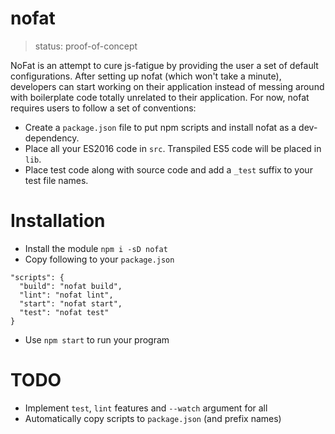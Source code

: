# nofat

> status: proof-of-concept

NoFat is an attempt to cure js-fatigue by providing the user a set of default configurations. After setting up nofat (which won't take a minute), developers can start working on their application instead of messing around with boilerplate code totally unrelated to their application. For now, nofat requires users to follow a set of conventions:

 - Create a `package.json` file to put npm scripts and install nofat as a dev-dependency.
 - Place all your ES2016 code in `src`. Transpiled ES5 code will be placed in `lib`.
 - Place test code along with source code and add a `_test` suffix to your test file names.

# Installation

 - Install the module `npm i -sD nofat`
 - Copy following to your `package.json`

```
"scripts": {
  "build": "nofat build",
  "lint": "nofat lint",
  "start": "nofat start",
  "test": "nofat test"
}
```

 - Use `npm start` to run your program

# TODO

 - Implement `test`, `lint` features and `--watch` argument for all
 - Automatically copy scripts to `package.json` (and prefix names)
